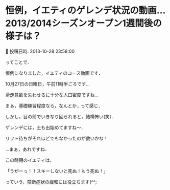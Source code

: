 # 恒例，イエティのゲレンデ状況の動画…2013/2014シーズンオープン1週間後の様子は？

📅 投稿日時: 2013-10-28 23:58:00

ってことで．





恒例になりました，イエティのコース動画です．


10月27日の日曜日，午前11時半ごろです…





滑走意欲を失わせるに十分な人口密度ですね…


まぁ，基礎練習程度なら，なんとか…って感じ．





しかし，目の前でいきなり回られると，結構怖い(笑）．


ゲレンデには，土も出始めてますね～．


リフト待ちがそれほどでもなかったのが救いかな！





…まぁ，あれですね．


この時期のイエティは．


「うがーっ！！スキーしないと死ぬ！もう死ぬ！」


っていう，禁断症状の緩和には役立ちます(^^;
